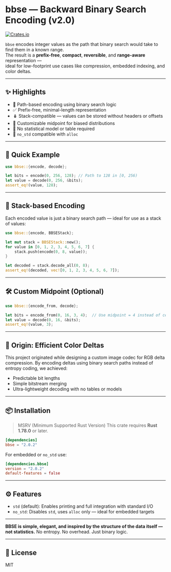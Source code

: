 # bbse — Backward Binary Search Encoding (v2.0)

[![Crates.io](https://img.shields.io/crates/v/bbse.svg)](https://crates.io/crates/bbse)

`bbse` encodes integer values as the path that binary search would take to find them in a known range.  
The result is a **prefix-free**, **compact**, **reversible**, and **range-aware** representation —  
ideal for low-footprint use cases like compression, embedded indexing, and color deltas.

---

## ✨ Highlights

- 🧠 Path-based encoding using binary search logic
- ✅ Prefix-free, minimal-length representation
- 🪆 Stack-compatible — values can be stored without headers or offsets
- 🧮 Customizable midpoint for biased distributions
- 🚫 No statistical model or table required
- 🧵 `no_std` compatible with `alloc`

---

## 🚀 Quick Example

```rust
use bbse::{encode, decode};

let bits = encode(0, 256, 128); // Path to 128 in [0, 256)
let value = decode(0, 256, &bits);
assert_eq!(value, 128);
````

---

## 🎯 Stack-based Encoding

Each encoded value is just a binary search path — ideal for use as a stack of values:

```rust
use bbse::{encode, BBSEStack};

let mut stack = BBSEStack::new();
for value in [0, 1, 2, 3, 4, 5, 6, 7] {
    stack.push(encode(0, 8, value));
}

let decoded = stack.decode_all(0, 8);
assert_eq!(decoded, vec![0, 1, 2, 3, 4, 5, 6, 7]);
```

---

## 🛠 Custom Midpoint (Optional)

```rust
use bbse::{encode_from, decode};

let bits = encode_from(0, 16, 3, 4);  // Use midpoint = 4 instead of center
let value = decode(0, 16, &bits);
assert_eq!(value, 3);
```

---

## 🎨 Origin: Efficient Color Deltas

This project originated while designing a custom image codec for RGB delta compression.
By encoding deltas using binary search paths instead of entropy coding, we achieved:

* Predictable bit lengths
* Simple bitstream merging
* Ultra-lightweight decoding with no tables or models

---

## 📦 Installation

>MSRV (Minimum Supported Rust Version) This crate requires **Rust 1.78.0** or later.

```toml
[dependencies]
bbse = "2.0.2"
```

For embedded or `no_std` use:

```toml
[dependencies.bbse]
version = "2.0.2"
default-features = false
```

---

## ⚙️ Features

* `std` (default): Enables printing and full integration with standard I/O
* `no_std`: Disables `std`, uses `alloc` only — ideal for embedded targets

---

**BBSE is simple, elegant, and inspired by the structure of the data itself — not statistics.**
No entropy. No overhead. Just binary logic.

---

## 📄 License

MIT

